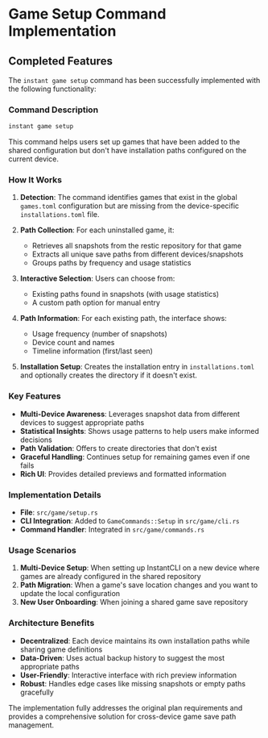 # Game Setup Command Implementation

## Completed Features

The `instant game setup` command has been successfully implemented with the following functionality:

### Command Description
```bash
instant game setup
```

This command helps users set up games that have been added to the shared configuration but don't have installation paths configured on the current device.

### How It Works

1. **Detection**: The command identifies games that exist in the global `games.toml` configuration but are missing from the device-specific `installations.toml` file.

2. **Path Collection**: For each uninstalled game, it:
   - Retrieves all snapshots from the restic repository for that game
   - Extracts all unique save paths from different devices/snapshots
   - Groups paths by frequency and usage statistics

3. **Interactive Selection**: Users can choose from:
   - Existing paths found in snapshots (with usage statistics)
   - A custom path option for manual entry

4. **Path Information**: For each existing path, the interface shows:
   - Usage frequency (number of snapshots)
   - Device count and names
   - Timeline information (first/last seen)

5. **Installation Setup**: Creates the installation entry in `installations.toml` and optionally creates the directory if it doesn't exist.

### Key Features

- **Multi-Device Awareness**: Leverages snapshot data from different devices to suggest appropriate paths
- **Statistical Insights**: Shows usage patterns to help users make informed decisions
- **Path Validation**: Offers to create directories that don't exist
- **Graceful Handling**: Continues setup for remaining games even if one fails
- **Rich UI**: Provides detailed previews and formatted information

### Implementation Details

- **File**: `src/game/setup.rs`
- **CLI Integration**: Added to `GameCommands::Setup` in `src/game/cli.rs`
- **Command Handler**: Integrated in `src/game/commands.rs`

### Usage Scenarios

1. **Multi-Device Setup**: When setting up InstantCLI on a new device where games are already configured in the shared repository
2. **Path Migration**: When a game's save location changes and you want to update the local configuration
3. **New User Onboarding**: When joining a shared game save repository

### Architecture Benefits

- **Decentralized**: Each device maintains its own installation paths while sharing game definitions
- **Data-Driven**: Uses actual backup history to suggest the most appropriate paths
- **User-Friendly**: Interactive interface with rich preview information
- **Robust**: Handles edge cases like missing snapshots or empty paths gracefully

The implementation fully addresses the original plan requirements and provides a comprehensive solution for cross-device game save path management.

